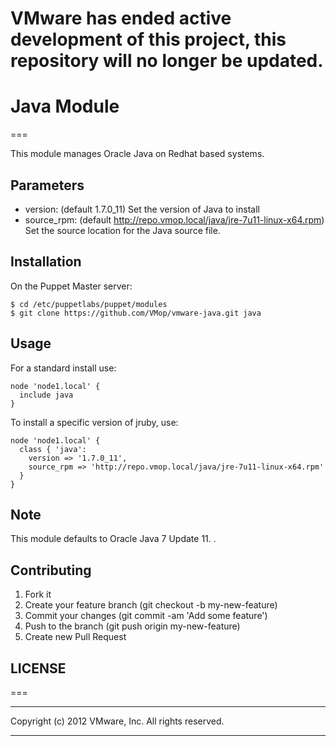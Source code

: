 # VMware has ended active development of this project, this repository will no longer be updated.

# Java Module
===

This module manages Oracle Java on Redhat based systems.

## Parameters

*  version: (default 1.7.0_11)
 Set the version of Java to install
*  source_rpm: (default http://repo.vmop.local/java/jre-7u11-linux-x64.rpm)
 Set the source location for the Java source file.

## Installation

On the Puppet Master server:
	
	$ cd /etc/puppetlabs/puppet/modules
	$ git clone https://github.com/VMop/vmware-java.git java
	
## Usage

For a standard install use:

    node 'node1.local' {
      include java
    }

To install a specific version of jruby, use:

    node 'node1.local' {
      class { 'java':
        version => '1.7.0_11',
        source_rpm => 'http://repo.vmop.local/java/jre-7u11-linux-x64.rpm'
      }
    }

## Note

This module defaults to Oracle Java 7 Update 11. .

## Contributing
 1. Fork it
 2. Create your feature branch (git checkout -b my-new-feature)
 3. Commit your changes (git commit -am 'Add some feature')
 4. Push to the branch (git push origin my-new-feature)
 5. Create new Pull Request
 
## LICENSE
===
******************************************************

Copyright (c) 2012 VMware, Inc. All rights reserved.

******************************************************

